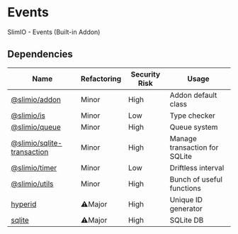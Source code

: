 # Events
SlimIO - Events (Built-in Addon)

## Dependencies

|Name|Refactoring|Security Risk|Usage|
|---|---|---|---|
|[@slimio/addon](https://github.com/SlimIO/Addon#readme)|Minor|High|Addon default class|
|[@slimio/is](https://github.com/SlimIO/is#readme)|Minor|Low|Type checker|
|[@slimio/queue](https://github.com/SlimIO/Queue#readme)|Minor|High|Queue system|
|[@slimio/sqlite-transaction](https://github.com/SlimIO/sqlite-transaction#readme)|Minor|High|Manage transaction for SQLite|
|[@slimio/timer](https://github.com/SlimIO/Timer#readme)|Minor|Low|Driftless interval|
|[@slimio/utils](https://github.com/SlimIO/Utils#readme)|Minor|High|Bunch of useful functions|
|[hyperid](https://github.com/mcollina/hyperid#readme)|⚠️Major|High|Unique ID generator|
|[sqlite](https://github.com/kriasoft/node-sqlite#readme)|⚠️Major|High|SQLite DB|


